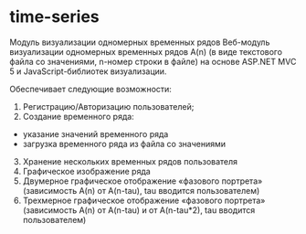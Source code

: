 # time-series
Модуль визуализации одномерных временных рядов
Веб-модуль визуализации одномерных временных рядов A(n) (в виде текстового файла со значениями, n-номер строки в файле) на основе ASP.NET MVC 5 и JavaScript-библиотек визуализации.

Обеспечивает следующие возможности:
1. Регистрацию/Авторизацию пользователей;
2. Создание временного ряда:
 * указание значений временного ряда
 * загрузка временного ряда из файла со значениями
3. Хранение нескольких временных рядов пользователя
4. Графическое изображение ряда
5. Двумерное графическое отображение «фазового портрета» (зависимость A(n) от A(n-tau), tau вводится пользователем)
6. Трехмерное графическое отображение «фазового портрета» (зависимость A(n) от A(n-tau) и от A(n-tau*2), tau вводится пользователем)
